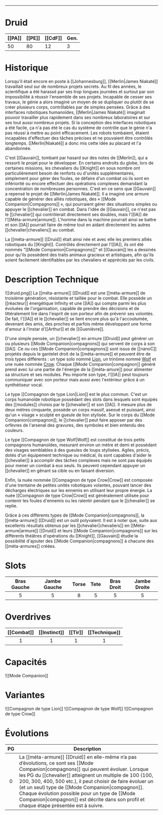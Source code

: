 
___
# Druid

| [[PA]] | [[PE]] | [[CdF]] | Gen. |
| ------ | ------ | ------- | ---- |
| 50     | 80     | 12      | 3    |
# Historique

Lorsqu'il était encore en poste à [[Johannesburg]], [[Merlin|James Niakaté]] travaillait seul sur de nombreux projets secrets. Au fil des années, le scientifique a été harassé par ses trop longues journées et surtout par son impossibilité à réussir l'ensemble de ses projets. Incapable de cesser ses travaux, le génie a alors imaginé un moyen de se dupliquer ou plutôt de se créer plusieurs corps, contrôlables par de simples pensées. Grâce à des interfaces robotiques humanoïdes, [[Merlin|James Niakaté]] imaginait pouvoir travailler plus rapidement dans ses nombreux laboratoires et sur ses tout aussi nombreux projets. Si la conception des interfaces robotiques a été facile, ça n'a pas été le cas du système de contrôle que le génie n'a pas réussi à mettre au point efficacement. Les robots tombaient, étaient incapables d'effectuer des tâches précises et ne pouvaient être contrôlés longtemps. [[Merlin|Niakaté]] a donc mis cette idée au placard et l'a abandonnée.

C'est [[Gauvain]], tombant par hasard sur des notes de [[Merlin]], qui a ressorti le projet pour le développer. En certains endroits du globe, lors de certaines missions, les chevaliers du [[Knight]] en sous nombre ont particulièrement besoin de renforts ou d'unités supplémentaires, simplement pour gérer des foules, se défaire d'un combat où ils sont en infériorité ou encore effectuer des opérations complexes demandant la concentration de nombreuses personnes. C'est en ce sens que [[Gauvain]] a repensé le projet de [[Merlin|James Niakaté]]. Il a imaginé une armure capable de générer des alliés robotiques, des « [[Mode Companion|Compagnons]] », qui pourraient gérer des situations simples ou appuyer le [[chevalier]] en combat. Dans l'idée de [[Gauvain]], ce n'est pas le [[chevalier]] qui contrôlerait directement ses doubles, mais l'[[IA]] de l'[[Méta-armure|armure]]. L'homme dans la machine pourrait ainsi se battre et son [[IA]] pourrait faire de même tout en aidant directement les autres [[chevalier|chevaliers]] au combat.

La [[méta-armure]] [[Druid]] était ainsi née et avec elle les premiers alliés robotiques du [[Knight]]. Contrôlés directement par l'[[IA]], ils ont été nommés "[[Mode Companion|Compagnons]]" et [[Gauvain]] les a dessinés pour qu'ils possèdent des traits animaux gracieux et artistiques, afin qu'ils soient facilement identifiables par les chevaliers et appréciés par les civils.
# Description Technique
![[druid.png]]
La [[méta-armure]] [[Druid]] est une [[méta-armure]] de troisième génération, résistante et taillée pour le combat. Elle possède un [[réacteur]] énergétique Infinity et une [[IA]] qui compte parmi les plus évoluées de l'organisation, capable de prendre des décisions et de littéralement lire dans l'esprit de son porteur afin de prévenir ses volontés. De fait, l'[[IA]] et le [[chevalier]] se lient encore plus qu'à l'accoutumée, devenant des amis, des proches et parfois même développant une forme d'amour à l'instar d'[[Arthur]] et de [[Guenièvre]].

D'une simple pensée, un [[chevalier]] en armure [[Druid]] peut générer un ou plusieurs [[Mode Companion|compagnons]] qui servent de corps à son [[IA]]. Ce ou ces [[Mode Companion|compagnons]] sont issus de [[nanoC]] projetés depuis le gantelet droit de la [[méta-armure]] et peuvent être de trois types différents : un type solo nommé [Lion](Compagnon_de_type_Lion), un trinôme nommé [Wolf](Compagnon_de_type_Wolf) et une nuée nommée [Crow](Compagnon_de_type_Crow). Chaque [[Mode Companion|compagnon]] généré prend avec lui une partie de l'énergie de la [[méta-amure]] pour alimenter sa structure et ses modules. Peu importe son type, l'[[IA]] peut toujours communiquer avec son porteur mais aussi avec l'extérieur grâce à un synthétiseur vocal.

Le type [[Compagnon de type Lion|Lion]] est le plus commun. C'est un corps humanoïde robotique possédant des slots dans lesquels sont équipés des [[modules]] choisis par le [[chevalier]] et son [[IA]]. Il mesure plus de deux mètres cinquante, possède un corps massif, asexué et puissant, ainsi qu'un « visage » sculpté en gueule de lion stylisée. Sur le corps du [[Mode Companion|compagnon]], le [[chevalier]] peut faire apposer par des orfèvres de l'arsenal des gravures, des symboles et bien entendu des couleurs.

Le type [[Compagnon de type Wolf|Wolf]] est constitué de trois petits compagnons humanoïdes, mesurant environ un mètre et demi et possédant des visages semblables à des gueules de loups stylisées. Agiles, précis, dotés d'un équipement technique ou médical, ils sont capables d'aider le [[chevalier]] à accomplir des tâches complexes mais ne sont pas équipés pour mener un combat à eux seuls. Ils peuvent cependant appuyer un [[chevalier]] en gênant sa cible ou en faisant diversion.

Enfin, la nuée nommée [[Compagnon de type Crow|Crow]] est composée d'une trentaine de petites unités robotiques volantes, pouvant lancer des décharges électriques sur les ennemis en utilisant leur propre énergie. La nuée [[Compagnon de type Crow|Crow]] est généralement utilisée pour contenir les foules d'ennemis ou les ralentir pendant que le [[chevalier]] se replie.

Grâce à ces différents types de [[Mode Companion|compagnons]], la [[méta-armure]] [[Druid]] est un outil polyvalent. Il est à noter que, suite aux excellents résultats obtenus par les [[chevalier|chevaliers]] en [[Méta-armure|armure]] [[Druid]] et leurs [[Mode Companion|compagnons]] sur les différents théâtres d'opérations du [[Knight]], [[Gauvain]] étudie la possibilité d'ajouter des [[Mode Companion|compagnons]] à chacune des [[méta-armures]] créées.

# Slots

| Bras Gauche | Jambe Gauche | Torse | Tete | Bras Droit | Jambe Droite |
| :---------: | :----------: | :---: | :--: | :--------: | :----------: |
|      5      |      5       |   8   |  5   |     5      |      5       |
# Overdrives

| [[Combat]] | [[Instinct]] | [[Tir]] | [[Technique]] |
| :--------: | :----------: | :-----: | :-----------: |
|     1      |      1       |    1    |       1       |

# Capacités
![[Mode Companion]]
# Variantes
![[Compagnon de type Lion]]
![[Compagnon de type Wolf]]
![[Compagnon de type Crow]]
# Évolutions

| PG  | Description                                                                                                                                                                                                                                                                                                                                                                                                                                                       |
| :-: | ----------------------------------------------------------------------------------------------------------------------------------------------------------------------------------------------------------------------------------------------------------------------------------------------------------------------------------------------------------------------------------------------------------------------------------------------------------------- |
|  0  | La [[méta-armure]] [[Druid]] en elle-même n’a pas d’évolutions, ce sont ses [[Mode Companion\|compagnons]] qui peuvent évoluer. Lorsque les PG du [[chevalier]] atteignent un multiple de 100 (100, 200, 300, 400, 500 etc.), il peut choisir de faire évoluer un (et un seul) type de [[Mode Companion\|compagnon]]. Chaque évolution possible pour un type de [[Mode Companion\|compagnon]] est décrite dans son profil et chaque étape présentée est à suivre. |
